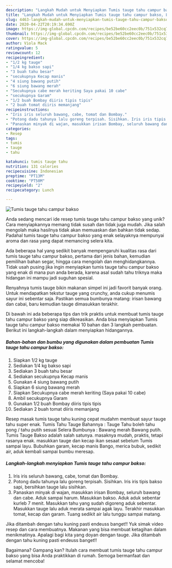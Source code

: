 ```yaml
---
description: "Langkah Mudah untuk Menyiapkan Tumis tauge tahu campur bakso, Lezat"
title: "Langkah Mudah untuk Menyiapkan Tumis tauge tahu campur bakso, Lezat"
slug: 4463-langkah-mudah-untuk-menyiapkan-tumis-tauge-tahu-campur-bakso-lezat
date: 2020-04-22T20:19:34.690Z
image: https://img-global.cpcdn.com/recipes/be52be60cc2eec0b/751x532cq70/tumis-tauge-tahu-campur-bakso-foto-resep-utama.jpg
thumbnail: https://img-global.cpcdn.com/recipes/be52be60cc2eec0b/751x532cq70/tumis-tauge-tahu-campur-bakso-foto-resep-utama.jpg
cover: https://img-global.cpcdn.com/recipes/be52be60cc2eec0b/751x532cq70/tumis-tauge-tahu-campur-bakso-foto-resep-utama.jpg
author: Viola Mack
ratingvalue: 5
reviewcount: 12
recipeingredient:
- "1/2 kg tauge"
- "1/4 kg bakso sapi"
- "3 buah tahu besar"
- "secukupnya Kecap manis"
- "4 siung bawang putih"
- "6 siung bawang merah"
- "Secukupnya cabe merah keriting Saya pakai 10 cabe"
- "secukupnya Garam"
- "1/2 buah Bombay diiris tipis tipis"
- "2 buah tomat diiris memanjang"
recipeinstructions:
- "Iris iris seluruh bawang, cabe, tomat dan Bombay."
- "Potong dadu tahunya lalu goreng terpisah. Sisihkan. Iris iris tipis bakso sapi, bersihkan tauge lalu sisihkan."
- "Panaskan minyak di wajan, masukkan irisan Bombay, seluruh bawang dan cabe. Aduk sampai harum. Masukkan bakso. Aduk aduk sebentar kurleb 7 menit. Masukkan tahu yang sudah digoreng aduk sebentar. Masukkan tauge lalu aduk merata sampai agak layu. Terakhir masukkan tomat, kecap dan garam. Tuang sedikit air lalu tunggu sampai matang."
categories:
- Resep
tags:
- tumis
- tauge
- tahu

katakunci: tumis tauge tahu 
nutrition: 131 calories
recipecuisine: Indonesian
preptime: "PT13M"
cooktime: "PT50M"
recipeyield: "2"
recipecategory: Lunch

---
```



![Tumis tauge tahu campur bakso](https://img-global.cpcdn.com/recipes/be52be60cc2eec0b/751x532cq70/tumis-tauge-tahu-campur-bakso-foto-resep-utama.jpg)

Anda sedang mencari ide resep tumis tauge tahu campur bakso yang unik? Cara menyiapkannya memang tidak susah dan tidak juga mudah. Jika salah mengolah maka hasilnya tidak akan memuaskan dan bahkan tidak sedap. Padahal tumis tauge tahu campur bakso yang enak selayaknya mempunyai aroma dan rasa yang dapat memancing selera kita.

Ada beberapa hal yang sedikit banyak mempengaruhi kualitas rasa dari tumis tauge tahu campur bakso, pertama dari jenis bahan, kemudian pemilihan bahan segar, hingga cara mengolah dan menghidangkannya. Tidak usah pusing jika ingin menyiapkan tumis tauge tahu campur bakso yang enak di mana pun anda berada, karena asal sudah tahu triknya maka hidangan ini mampu jadi suguhan spesial.

Renyahnya tumis tauge bikin makanan simpel ini jadi favorit banyak orang. Untuk mendapatkan tekstur tauge yang crunchy, anda cukup menumis sayur ini sebentar saja. Pastikan semua bumbunya matang: irisan bawang dan cabai, baru kemudian tauge dimasukkan terakhir.


Di bawah ini ada beberapa tips dan trik praktis untuk membuat tumis tauge tahu campur bakso yang siap dikreasikan. Anda bisa menyiapkan Tumis tauge tahu campur bakso memakai 10 bahan dan 3 langkah pembuatan. Berikut ini langkah-langkah dalam menyiapkan hidangannya.

<!--inarticleads1-->

##### Bahan-bahan dan bumbu yang digunakan dalam pembuatan Tumis tauge tahu campur bakso:

1. Siapkan 1/2 kg tauge
1. Sediakan 1/4 kg bakso sapi
1. Sediakan 3 buah tahu besar
1. Sediakan secukupnya Kecap manis
1. Gunakan 4 siung bawang putih
1. Siapkan 6 siung bawang merah
1. Siapkan Secukupnya cabe merah keriting (Saya pakai 10 cabe)
1. Ambil secukupnya Garam
1. Gunakan 1/2 buah Bombay diiris tipis tipis
1. Sediakan 2 buah tomat diiris memanjang


Resep masak tumis tauge tahu kuning cepat mudahm membuat sayur tauge tahu super enak. Tumis Tahu Tauge Bahannya : Tauge Tahu boleh tahu pong / tahu putih sesuai Selera Bumbunya : Bawang merah Bawang putih. Tumis Tauge Bakso adalah salah satunya. masaknya mudah, praktis, tetapi rasanya enak. masukkan tauge dan kecap ikan sesaat sebelum Tumis sampai layu. Bubuhkan garam, kecap manis Bango, merica bubuk, sedikit air, aduk kembali sampai bumbu meresap. 

<!--inarticleads2-->

##### Langkah-langkah menyiapkan Tumis tauge tahu campur bakso:

1. Iris iris seluruh bawang, cabe, tomat dan Bombay.
1. Potong dadu tahunya lalu goreng terpisah. Sisihkan. Iris iris tipis bakso sapi, bersihkan tauge lalu sisihkan.
1. Panaskan minyak di wajan, masukkan irisan Bombay, seluruh bawang dan cabe. Aduk sampai harum. Masukkan bakso. Aduk aduk sebentar kurleb 7 menit. Masukkan tahu yang sudah digoreng aduk sebentar. Masukkan tauge lalu aduk merata sampai agak layu. Terakhir masukkan tomat, kecap dan garam. Tuang sedikit air lalu tunggu sampai matang.


Jika ditambah dengan tahu kuning pasti endeuss banget!! Yuk simak video resep dan cara membuatnya. Makanan yang bisa membuat ketagihan dalam menikmatinya. Apalagi bagi kita yang doyan dengan tauge. Jika ditambah dengan tahu kuning pasti endeuss banget!! 

Bagaimana? Gampang kan? Itulah cara membuat tumis tauge tahu campur bakso yang bisa Anda praktikkan di rumah. Semoga bermanfaat dan selamat mencoba!
